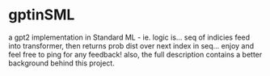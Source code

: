 # gptinSML
a gpt2 implementation in Standard ML - ie. logic is... seq of indicies feed into transformer, then returns prob dist over next index in seq... enjoy and feel free to ping for any feedback! also, the full description contains a better background behind this project.

